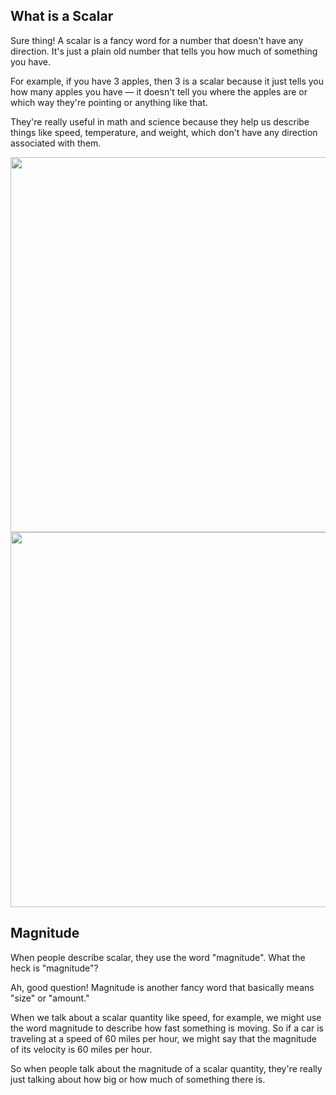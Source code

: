 ## What is a Scalar

Sure thing! A scalar is a fancy word for a number that doesn't have any direction. It's just a plain old number that tells you how much of something you have.

For example, if you have 3 apples, then 3 is a scalar because it just tells you how many apples you have &mdash; it doesn't tell you where the apples are or which way they're pointing or anything like that.

They're really useful in math and science because they help us describe things like speed, temperature, and weight, which don't have any direction associated with them.

<img src="https://www.grc.nasa.gov/www/k-12/airplane/Images/vectors.jpg" width="600">

<img src="https://sciencenotes.org/wp-content/uploads/2022/11/Scalar-vs-Vector.png" width="600">

## Magnitude

When people describe scalar, they use the word "magnitude".  What the heck is "magnitude"?

Ah, good question! Magnitude is another fancy word that basically means "size" or "amount."

When we talk about a scalar quantity like speed, for example, we might use the word magnitude to describe how fast something is moving. So if a car is traveling at a speed of 60 miles per hour, we might say that the magnitude of its velocity is 60 miles per hour.

So when people talk about the magnitude of a scalar quantity, they're really just talking about how big or how much of something there is.

<br>
